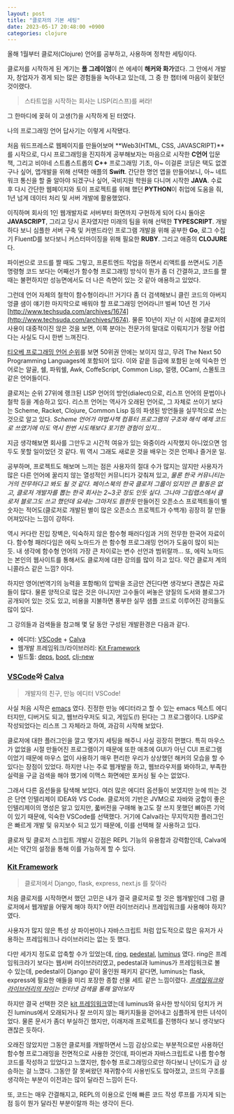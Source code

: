 ```yaml
---
layout: post
title: "클로저의 기본 세팅"
date: 2023-05-17 20:48:00 +0900
categories: clojure
---
```


올해 1월부터 클로저(Clojure) 언어를 공부하고, 사용하며 정착한 세팅이다.

클로저를 시작하게 된 계기는 **폴 그레이엄**이 쓴 에세이 **해커와 화가**였다. 그 안에서 개발자, 창업자가 겪게 되는 많은 경험들을 녹아내고 있는데, 그 중 한 챕터에 마음이 꽂혔던 것이랬다.

> 스타트업을 시작하는 회사는 LISP(리스프)를 써라!

그 한마디에 꽂혀 이 고생(?)을 시작하게 된 터였다.

나의 프로그래밍 언어 답사기는 이렇게 시작됐다.

처음 워드프레스로 웹페이지를 만들어보며 **Web3(HTML, CSS, JAVASCRIPT)**를 시작으로, 다시 프로그래밍을 진지하게 공부해보자는 마음으로 시작한 **C언어** 입문책, 그리고 비야네 스트롭스트롭의 **C++** 프로그래밍 기초, 아~ 이걸론 코딩은 택도 없겠구나 싶어, 앱개발을 위해 선택한 애플의 **Swift**. 간단한 명언 앱을 만들어보니, 아~ 네트워크 통신을 할 줄 알아야 되겠구나 싶어, 국비지원 학원을 다니며 시작한 **JAVA**. 수료 후 다시 간단한 웹페이지와 토이 프로젝트를 위해 했던 **PYTHON**이 취업에 도움을 줘, 1년 넘게 데이터 처리 및 서버 개발에 활용했었다.

이직하며 회사의 1인 웹개발자로 서버부터 화면까지 구현하게 되어 다시 돌아온 **JAVASCRIPT**, 그리고 당시 혼자였지만 미래의 팀을 위해 선택한 **TYPESCRIPT**. 개발하다 보니 심플한 서버 구축 및 커맨드라인 프로그램 개발을 위해 공부한 **Go**, 로그 수집기 FluentD를 보다보니 커스터마이징을 위해 필요한 **RUBY**. 그리고 애증의 **CLOJURE**다.

파이썬으로 코드를 짤 때도 그렇고, 프론트엔드 작업을 하면서 리액트를 쓰면서도 기존 명령형 코드 보다는 어째선가 함수형 프로그래밍 방식이 뭔가 좀 더 간결하고, 코드를 짤 때는 불편하지만 성능면에서도 더 나은 측면이 있는 것 같아 애용하고 있었다.

그런데 언어 자체의 철학이 함수형이라니!! 거기다 좀 더 검색해보니 클린 코드의 아버지 엉클 샘이 얘기한 마지막으로 배워야 할 프로그래밍 언어라니!! 벌써 10년 전 기사[http://www.techsuda.com/archives/1674](http://www.techsuda.com/archives/1674). 물론 10년이 지난 이 시점에 클로저의 사용이 대중적이진 않은 것을 보면, 이쪽 분야는 전문가의 말대로 이뤄지기가 정말 어렵다는 사실도 다시 한번 느껴진다.

[티오베 프로그래밍 언어 순위](https://www.tiobe.com/tiobe-index/)를 보면 50위권 안에는 보이지 않고, 무려 The Next 50 Programming Languages에 포함되어 있다. 이와 같읕 등급에 포함된 눈에 익숙한 언어로는 알골, 쉘, 파워쉘, Awk, CoffeScript, Common Lisp, 얼랭, OCaml, 스몰토크 같은 언어들이다.

클로저는 순위 27위에 랭크된 LISP 언어의 방언(dialect)으로, 리스프 언어의 문법이나 철학 등을 계승하고 있다. 리스프 언어는 역사가 오래된 언어로, 그 자체로 쓰이기 보다는 Scheme, Racket, Clojure, Common Lisp 등의 파생된 방언들을 실무적으로 쓰는 것으로 알고 있다. _Scheme 언어가 마법사책 컴퓨터 프로그램의 구조와 해석 예제 코드로 쓰였기에 이도 역시 한번 시도해보다 포기한 경험이 있지..._

지금 생각해보면 회사를 그만두고 시간적 여유가 있는 와중이라 시작했지 아니었으면 엄두도 못할 일이었던 것 같다. 뭐 역시 그래도 새로운 것을 배우는 것은 언제나 즐거운 일.

공부하며, 프로젝트도 해보며 느끼는 점은 사용자의 절대 수가 많지는 않지만 사용자가 많은 다른 언어에 꿀리지 않는 열성적인 커뮤니티가 갖춰져 있고, _물론 한국 커뮤니티는 거의 전무하다고 봐도 될 것 같다. 페이스북의 한국 클로저 그룹이 있지만 큰 활동은 없고, 클로저 개발자를 뽑는 한국 회사는 2~3곳 정도 인듯 싶다. 그나마 그립랩스에서 클로저 블로그도 쓰고 했던데 요새는 그마저도 뜸한듯_ 만들어진 오픈소스 프로젝트들이 별 숫자는 적어도(클로저로 개발된 별이 많은 오픈소스 프로젝트가 수백개) 굉장히 잘 만들어져있다는 느낌이 강하다.

역시 커다란 진입 장벽은, 익숙하지 않은 함수형 패러다임과 거의 전무한 한국어 자료이다. 함수형 패러다임은 에릭 노마드가 쓴 함수형 프로그래밍 언어가 도움이 많이 되는 듯. 내 생각에 함수형 언어의 가장 큰 차이로는 변수 선언과 범위랄까... 또, 에릭 노마드는 본인의 웹사이트를 통해서도 클로저에 대한 강의를 많이 하고 있다. 약간 클로저 계의 니콜라스 같은 느낌? 이다.

하지만 영어(번역기의 능력을 포함해)의 압박을 조금만 견딘다면 생각보다 괜찮은 자료들이 많다. 물론 양적으로 많은 것은 아니지만 고수들이 써놓은 양질의 도서와 블로그가 공개되어 있는 것도 있고, 비용을 지불하면 풍부한 실무 샘플 코드로 이루어진 강의들도 많이 있다.

그 강의들과 검색들을 참고해 몇 달 동안 구성된 개발환경은 다음과 같다.

- 에디터: [VSCode][vscode] + [Calva][calva]
- 웹개발 프레임워크/라이브러리: [Kit Framework][kit]
- 빌드툴: [deps][deps], [boot][boot], [clj-new][clj-new]

### [VSCode][vscode]와 [Calva][calva]

> 개발자의 친구, 만능 에디터 VSCode!

사실 처음 시작은 [emacs][emacs] 였다. 진정한 만능 에디터라고 할 수 있는 emacs 텍스트 에디터지만, 디버거도 되고, 웹브라우저도 되고, 게임도(!) 된다는 그 프로그램이다. LISP로 작성되었다는 리스프 그 자체라고 하여, 과감히 시작해 보았다.

클로저에 대한 플러그인을 깔고 몇가지 세팅을 해주니 사실 굉장히 편했다. 특히 마우스가 없었을 시절 만들어진 프로그램이기 때문에 또한 애초에 GUI가 아닌 CUI 프로그램이었기 때문에 마우스 없이 사용하기 매우 편리한 우리가 상상했던 해커의 모습을 할 수 있다는 장점이 있었다. 하지만 나는 주로 웹개발을 하고, 웹브라우저를 봐야하고, 부족한 실력을 구글 검색을 해야 했기에 이맥스 화면에만 포커싱 될 수는 없었다.

그래서 다른 옵션들을 탐색해 보았다. 여러 많은 에디터 옵션들이 보였지만 눈에 띄는 것은 단연 인텔리제이 IDEA와 VS Code. 클로저의 기반은 JVM으로 자바와 궁합이 좋은 인텔리제이의 명성은 알고 있지만, 풃버전을 구매해 놓고도 잘 쓰지 못했던 뼈아픈 기억이 있기 때문에, 익숙한 VSCode를 선택했다. 거기에 Calva라는 무지막지한 플러그인은 빠르게 개발 및 유지보수 되고 있기 때문에, 이를 선택해 잘 사용하고 있다.

클로저 및 클로저 스크립트 개발시 강점은 REPL 기능의 유용함과 강력함인데, Calva에서는 약간의 설정을 통해 이를 가능하게 할 수 있다.

### [Kit Framework][kit]

> 클로저에서 Django, flask, express, next.js 를 찾아라

처음 클로저를 시작하면서 했던 고민은 내가 결국 클로저로 할 것은 웹개발인데 그럼 클로저에서 웹개발을 어떻게 해야 하지? 어떤 라이브러리나 프레임워크를 사용해야 하지? 였다.

사용자가 많지 않은 특성 상 파이썬이나 자바스크립트 처럼 압도적으로 많은 유저가 사용하는 프레임워크나 라이브러리는 없는 듯 했다.

다만 세가지 정도로 압축할 수가 있었는데, [ring][ring], [pedestal][pedestal], [luminus][luminus] 였다. ring은 프레임워크라기 보다는 웹서버 라이브러리였고, pedestal과 luminus가 프레임워크로 볼 수 있는데, pedestal이 Django 같이 올인원 패키지 같다면, luminus는 flask, express에 필요한 애들을 미리 포장한 종합 선물 세트 같은 느낌이렸다. _[프레임워크와 라이브러리의 차이](https://www.bing.com/search?q=%ed%94%84%eb%a0%88%ec%9e%84%ec%9b%8c%ed%81%ac+%eb%9d%bc%ec%9d%b4%eb%b8%8c%eb%9f%ac%eb%a6%ac+%ec%b0%a8%ec%9d%b4&qs=LT&pq=%ed%94%84%eb%a0%88%ec%9e%84%ec%9b%8c%ed%81%ac+%eb%9d%bc%ec%9d%b4%eb%b8%8c%eb%9f%ac%eb%a6%ac&sc=10-11&cvid=3CAAEFFF3468456781A40C189D3C3FAA&FORM=QBRE&sp=1&ghc=1&lq=0)는 인터넷 검색을 통해 알아보자_

하지만 결국 선택한 것은 [kit 프레임워크][kit]였는데 luminus와 유사한 방식이되 덩치가 커진 luminus에서 오래되거나 잘 쓰이지 않는 패키지들을 걷어내고 심플하게 만든 녀석이었다. 물론 문서가 좀더 부실하긴 했지만, 이래저래 프로젝트를 진행하다 보니 생각보다 괜찮은 듯하다.

오래진 않았지만 그동안 클로저를 개발하면서 느낌 감상으로는 부분적으로만 사용하던 함수형 프로그래밍을 전면적으로 사용한 것인데, 파이썬과 자바스크립트로 나름 함수형 코드를 작성하고 있었다고 느꼈지만, 함수형 프로그래밍으로만 하다보니 난이도가 급 상승하는 걸 느꼈다. 그동안 잘 못써왔던 재귀함수의 사용빈도도 많아졌고, 코드의 구조를 생각하는 부분이 이전과는 많이 달라진 느낌이 든다.

또, 코드는 매우 간결해지고, REPL의 이용으로 인해 빠른 코드 작성 루프를 가지게 되는 점 등이 뭔가 달라진 부분이랄까 하는 생각이 든다.

[vscode]: https://code.visualstudio.com/
[calva]: https://calva.io/
[kit]: https://kit-clj.github.io/
[deps]: https://clojure.org/guides/deps_and_cli
[boot]: https://boot-clj.github.io/
[clj-new]: https://github.com/seancorfield/clj-new
[emacs]: https://www.gnu.org/software/emacs/
[ring]: https://github.com/ring-clojure/ring
[pedestal]: http://pedestal.io/
[luminus]: https://luminusweb.com/
